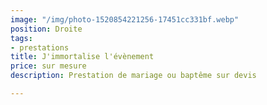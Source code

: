 ```yaml
---
image: "/img/photo-1520854221256-17451cc331bf.webp"
position: Droite
tags:
- prestations
title: J'immortalise l'évènement
price: sur mesure
description: Prestation de mariage ou baptême sur devis

---
```

